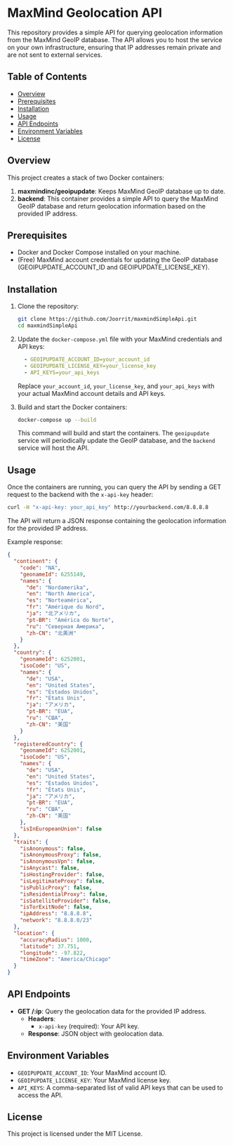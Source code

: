 # MaxMind Geolocation API

This repository provides a simple API for querying geolocation information from the MaxMind GeoIP database. The API allows you to host the service on your own infrastructure, ensuring that IP addresses remain private and are not sent to external services.

## Table of Contents
- [Overview](#overview)
- [Prerequisites](#prerequisites)
- [Installation](#installation)
- [Usage](#usage)
- [API Endpoints](#api-endpoints)
- [Environment Variables](#environment-variables)
- [License](#license)

## Overview

This project creates a stack of two Docker containers:

1. **maxmindinc/geoipupdate**: Keeps MaxMind GeoIP database up to date.
2. **backend**: This container provides a simple API to query the MaxMind GeoIP database and return geolocation information based on the provided IP address.

## Prerequisites

- Docker and Docker Compose installed on your machine.
- (Free) MaxMind account credentials for updating the GeoIP database (GEOIPUPDATE_ACCOUNT_ID and GEOIPUPDATE_LICENSE_KEY).

## Installation

1. Clone the repository:

   ```bash
   git clone https://github.com/Joorrit/maxmindSimpleApi.git
   cd maxmindSimpleApi
   ```

2. Update the `docker-compose.yml` file with your MaxMind credentials and API keys:

   ```yaml
     - GEOIPUPDATE_ACCOUNT_ID=your_account_id
     - GEOIPUPDATE_LICENSE_KEY=your_license_key
     - API_KEYS=your_api_keys
   ```

   Replace `your_account_id`, `your_license_key`, and `your_api_keys` with your actual MaxMind account details and API keys.

3. Build and start the Docker containers:

   ```bash
   docker-compose up --build
   ```

   This command will build and start the containers. The `geoipupdate` service will periodically update the GeoIP database, and the `backend` service will host the API.

## Usage

Once the containers are running, you can query the API by sending a GET request to the backend with the `x-api-key` header:

```bash
curl -H "x-api-key: your_api_key" http://yourbackend.com/8.8.8.8
```

The API will return a JSON response containing the geolocation information for the provided IP address.

Example response:

```json
{
  "continent": {
    "code": "NA",
    "geonameId": 6255149,
    "names": {
      "de": "Nordamerika",
      "en": "North America",
      "es": "Norteamérica",
      "fr": "Amérique du Nord",
      "ja": "北アメリカ",
      "pt-BR": "América do Norte",
      "ru": "Северная Америка",
      "zh-CN": "北美洲"
    }
  },
  "country": {
    "geonameId": 6252001,
    "isoCode": "US",
    "names": {
      "de": "USA",
      "en": "United States",
      "es": "Estados Unidos",
      "fr": "États Unis",
      "ja": "アメリカ",
      "pt-BR": "EUA",
      "ru": "США",
      "zh-CN": "美国"
    }
  },
  "registeredCountry": {
    "geonameId": 6252001,
    "isoCode": "US",
    "names": {
      "de": "USA",
      "en": "United States",
      "es": "Estados Unidos",
      "fr": "États Unis",
      "ja": "アメリカ",
      "pt-BR": "EUA",
      "ru": "США",
      "zh-CN": "美国"
    },
    "isInEuropeanUnion": false
  },
  "traits": {
    "isAnonymous": false,
    "isAnonymousProxy": false,
    "isAnonymousVpn": false,
    "isAnycast": false,
    "isHostingProvider": false,
    "isLegitimateProxy": false,
    "isPublicProxy": false,
    "isResidentialProxy": false,
    "isSatelliteProvider": false,
    "isTorExitNode": false,
    "ipAddress": "8.8.8.8",
    "network": "8.8.8.0/23"
  },
  "location": {
    "accuracyRadius": 1000,
    "latitude": 37.751,
    "longitude": -97.822,
    "timeZone": "America/Chicago"
  }
}
```

## API Endpoints

- **GET /:ip**: Query the geolocation data for the provided IP address.
  - **Headers**: 
    - `x-api-key` (required): Your API key.
  - **Response**: JSON object with geolocation data.

## Environment Variables

- `GEOIPUPDATE_ACCOUNT_ID`: Your MaxMind account ID.
- `GEOIPUPDATE_LICENSE_KEY`: Your MaxMind license key.
- `API_KEYS`: A comma-separated list of valid API keys that can be used to access the API.

## License

This project is licensed under the MIT License.
